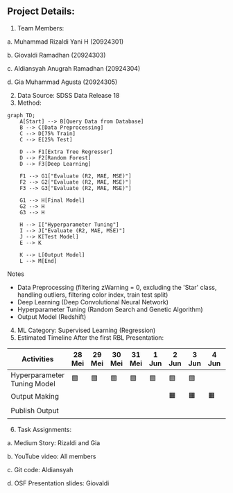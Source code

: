 ## Project Details: 

1. Team Members:

a. Muhammad Rizaldi Yani H (20924301)

b. Giovaldi Ramadhan (20924303)

c. Aldiansyah Anugrah Ramadhan (20924304)

d. Gia Muhammad Agusta (20924305)

2. Data Source: SDSS Data Release 18
3. Method:

```mermaid
graph TD;
    A[Start] --> B[Query Data from Database]
    B --> C[Data Preprocessing]
    C --> D[75% Train]
    C --> E[25% Test]

    D --> F1[Extra Tree Regressor]
    D --> F2[Random Forest]
    D --> F3[Deep Learning]

    F1 --> G1["Evaluate (R2, MAE, MSE)"]
    F2 --> G2["Evaluate (R2, MAE, MSE)"]
    F3 --> G3["Evaluate (R2, MAE, MSE)"]

    G1 --> H[Final Model]
    G2 --> H
    G3 --> H

    H --> I["Hyperparameter Tuning"]
    I --> J["Evaluate (R2, MAE, MSE)"]
    J --> K[Test Model]
    E --> K

    K --> L[Output Model]
    L --> M[End]
```

Notes
* Data Preprocessing (filtering zWarning = 0, excluding the 'Star' class, handling outliers, filtering color index, train test split)
* Deep Learning (Deep Convolutional Neural Network)
* Hyperparameter Tuning (Random Search and Genetic Algorithm)
* Output Model (Redshift)

4. ML Category: Supervised Learning (Regression)
5. Estimated Timeline After the first RBL Presentation:

| Activities                | 28 Mei | 29 Mei | 30 Mei | 31 Mei | 1 Jun | 2 Jun | 3 Jun | 4 Jun | 5 Jun | 6 Jun | 7 Jun | 8 Jun | 9 Jun |
|---------------------------|--------|--------|--------|--------|--------|--------|--------|--------|--------|--------|--------|--------|--------|
| Hyperparameter Tuning Model | 🟩     |  🟩    | 🟩     | 🟩     | 🟩     | 🟩     | 🟩     |       |        |        |        |        |        |
| Output Making             |      |        |        |        |        | 🟧     | 🟧     | 🟧     | 🟧     | 🟧     | 🟧     | 🟧     |        |
| Publish Output            |        |      |        |        |        |        |        |        |        |        |        |        | 🟪     |


6. Task Assignments:

a. Medium Story: Rizaldi and Gia

b. YouTube video: All members

c. Git code: Aldiansyah

d. OSF Presentation slides: Giovaldi
